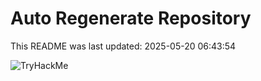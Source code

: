 # Auto Regenerate Repository

This README was last updated: 2025-05-20 06:43:54

 ![TryHackMe](https://tryhackme.com/badge/533634)